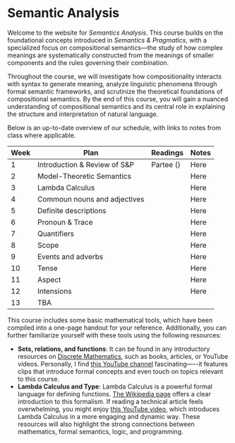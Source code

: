 # Semantic Analysis

Welcome to the website for *Semantics Analysis*. This course builds on the foundational concepts introduced in *Semantics & Pragmatics*, with a specialized focus on compositional semantics—the study of how complex meanings are systematically constructed from the meanings of smaller components and the rules governing their combination. 

Throughout the course, we will investigate how compositionality interacts with syntax to generate meaning, analyze linguistic phenomena through formal semantic frameworks, and scrutinize the theoretical foundations of compositional semantics. By the end of this course, you will gain a nuanced understanding of compositional semantics and its central role in explaining the structure and interpretation of natural language.  

Below is an up-to-date overview of our schedule, with links to notes from class where applicable.

| Week | Plan | Readings | Notes |
| ---- | ---- | -------- | ----- |
| 1 | Introduction & Review of S&P | Partee () | Here |
| 2 | Model-Theoretic Semantics  |  | Here |
| 3 | Lambda Calculus |  | Here |
| 4 | Commoun nouns and adjectives |  | Here |
| 5 | Definite descriptions | | Here |
| 6 | Pronoun & Trace |  | Here |
| 7 | Quantifiers |  | Here |
| 8 | Scope | | Here |
| 9 | Events and adverbs | | Here |
| 10 | Tense |  | Here |
| 11 | Aspect | | Here | 
| 12 | Intensions | | Here |
| 13 | TBA | | | 

This course includes some basic mathematical tools, which have been compiled into a one-page handout for your reference. Additionally, you can further familiarize yourself with these tools using the following resources:
- **Sets, relations, and functions**: It can be found in any introductory resources on [Discrete Mathematics](https://en.wikipedia.org/wiki/Discrete_mathematics), such as books, articles, or YouTube videos. Personally, I find [this YouTube channel](https://www.youtube.com/@Trevtutor/featured) fascinating—--it features clips that introduce formal concepts and even touch on topics relevant to this course. 
- **Lambda Calculus and Type**: Lambda Calculus is a powerful formal language for defining functions. [The Wikipedia page](https://en.wikipedia.org/wiki/Lambda_calculus) offers a clear introduction to this formalism. If reading a technical article feels overwhelming, you might enjoy [this YouTube video](https://www.youtube.com/watch?v=ViPNHMSUcog&t=406s), which introduces Lambda Calculus in a more engaging and dynamic way. These resources will also highlight the strong connections between mathematics, formal semantics, logic, and programming.  
